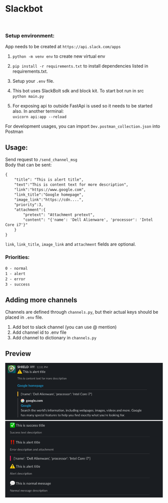 # Slackbot 
</br>

### Setup environment:
App needs to be created at `https://api.slack.com/apps`  

1. `python -m venv env` to create new virtual env

2. `pip install -r requirements.txt` to install dependencies listed in requirements.txt.

3. Setup your `.env` file.

4. This bot uses SlackBolt sdk and block kit.
To start bot run in src  
`python main.py`

5. For exposing api to outside FastApi is used so it needs to be started also. In another terminal:  
`uvicorn api:app --reload`

For development usages, you can import `Dev.postman_collection.json` into Postman  

## Usage:
Send request to `/send_channel_msg`  
Body that can be sent:
```
{
    "title": "This is alert title",
    "text":"This is content text for more description",
    "link":"https://www.google.com",
    "link_title":"Google homepage",
    "image_link":"https://cdn....",
    "priority":3,
    "attachment":{
        "pretext": "Attachment pretext",
        "content": "{'name': 'Dell Alienware', 'processor': 'Intel Core i7'}"
    }
}
```
`link`, `link_title`, `image_link` and `attachment` fields are optional.  
### Priorities:
`0 - normal`  
`1 - alert`  
`2 - error`  
`3 - success`  

## Adding more channels  
Channels are defined through `channels.py`, but their actual keys should be placed
in `.env` file.
1. Add bot to slack channel (you can use @ mention)
2. Add channel id to .env file
3. Add channel to dictionary in `channels.py`

## Preview

![Attachment and link](images/attachment_and_link.png)
![Priorities](images/priorities.png)
